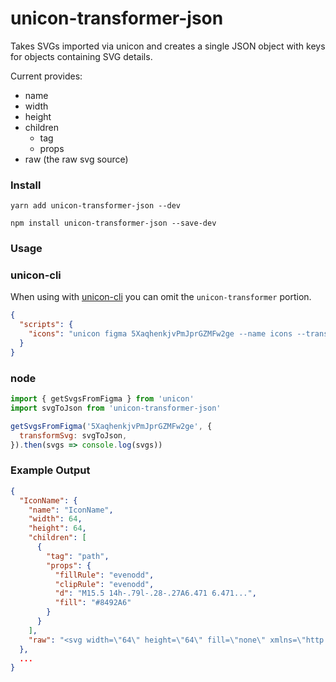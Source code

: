 # unicon-transformer-json

Takes SVGs imported via unicon and creates a single JSON object with keys for objects containing SVG details.

Current provides:

- name
- width
- height
- children
  - tag
  - props
- raw (the raw svg source)

### Install

```
yarn add unicon-transformer-json --dev
```

```
npm install unicon-transformer-json --save-dev
```

### Usage

### unicon-cli

When using with [unicon-cli](../unicon-cli) you can omit the
`unicon-transformer` portion.

```json
{
  "scripts": {
    "icons": "unicon figma 5XaqhenkjvPmJprGZMFw2ge --name icons --transformer json"
  }
}
```

### node

```js
import { getSvgsFromFigma } from 'unicon'
import svgToJson from 'unicon-transformer-json'

getSvgsFromFigma('5XaqhenkjvPmJprGZMFw2ge', {
  transformSvg: svgToJson,
}).then(svgs => console.log(svgs))
```

### Example Output

```json
{
  "IconName": {
    "name": "IconName",
    "width": 64,
    "height": 64,
    "children": [
      {
        "tag": "path",
        "props": {
          "fillRule": "evenodd",
          "clipRule": "evenodd",
          "d": "M15.5 14h-.79l-.28-.27A6.471 6.471...",
          "fill": "#8492A6"
        }
      }
    ],
    "raw": "<svg width=\"64\" height=\"64\" fill=\"none\" xmlns=\"http://www.w3.org/2000/svg\"><path fill-rule=\"evenodd\" clip-rule=\"evenodd\" d=\"M15.5 14h-.79l-.28-.27A6.471 6.471...\" fill=\"#8492A6\"/></svg>"
  },
  ...
}
```
